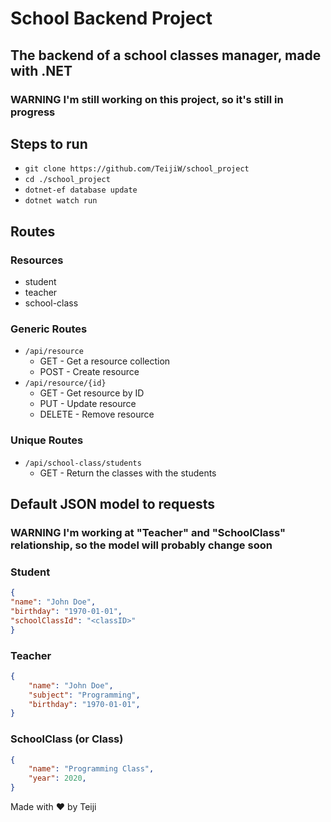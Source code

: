 # School Backend Project

## The backend of a school classes manager, made with .NET

### **WARNING** I'm still working on this project, so it's still in progress

## Steps to run

-   `git clone https://github.com/TeijiW/school_project`
-   `cd ./school_project`
-   `dotnet-ef database update`
-   `dotnet watch run`

## Routes

### Resources

-   student
-   teacher
-   school-class

### Generic Routes

-   `/api/resource`
    -   GET - Get a resource collection
    -   POST - Create resource
-   `/api/resource/{id}`
    -   GET - Get resource by ID
    -   PUT - Update resource
    -   DELETE - Remove resource

### Unique Routes

-   `/api/school-class/students`
    -   GET - Return the classes with the students

## Default JSON model to requests

### **WARNING** I'm working at "Teacher" and "SchoolClass" relationship, so the model will probably change soon

### Student

```JSON
{
"name": "John Doe",
"birthday": "1970-01-01",
"schoolClassId": "<classID>"
}
```

### Teacher

```JSON
{
	"name": "John Doe",
	"subject": "Programming",
	"birthday": "1970-01-01",
}
```

### SchoolClass (or Class)

```JSON
{
	"name": "Programming Class",
	"year": 2020,
}
```

Made with :heart: by Teiji
